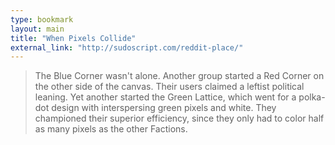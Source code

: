 ```yaml
---
type: bookmark
layout: main
title: "When Pixels Collide"
external_link: "http://sudoscript.com/reddit-place/"
---
```

> The Blue Corner wasn't alone. Another group started a Red Corner on the other side of the canvas. Their users claimed a leftist political leaning. Yet another started the Green Lattice, which went for a polka-dot design with interspersing green pixels and white. They championed their superior efficiency, since they only had to color half as many pixels as the other Factions.

